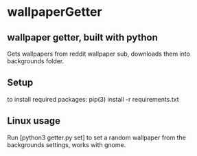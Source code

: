 # wallpaperGetter

## wallpaper getter, built with python

Gets wallpapers from reddit wallpaper sub, downloads them into backgrounds folder.

## Setup
to install required packages: pip(3) install -r requirements.txt

## Linux usage

Run [python3 getter.py set] to set a random wallpaper from the backgrounds settings, works with gnome.
